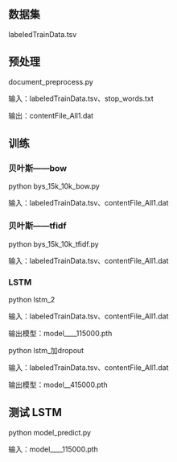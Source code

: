 ## 数据集

labeledTrainData.tsv

## 预处理

document_preprocess.py 

输入：labeledTrainData.tsv、stop_words.txt

输出：contentFile_All1.dat

## 训练

### 贝叶斯——bow

python bys_15k_10k_bow.py

输入：labeledTrainData.tsv、contentFile_All1.dat

### 贝叶斯——tfidf

python bys_15k_10k_tfidf.py

输入：labeledTrainData.tsv、contentFile_All1.dat

### LSTM

python lstm_2

输入：labeledTrainData.tsv、contentFile_All1.dat

输出模型：model____115000.pth

python lstm_加dropout

输入：labeledTrainData.tsv、contentFile_All1.dat

输出模型：model__415000.pth

## 测试 LSTM

python model_predict.py

输入：model____115000.pth

